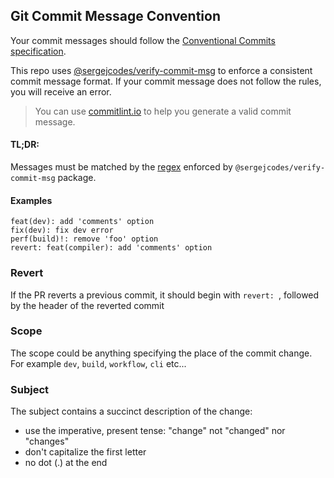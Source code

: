 ## Git Commit Message Convention

Your commit messages should follow the [Conventional Commits specification](https://www.conventionalcommits.org/).

This repo uses [@sergejcodes/verify-commit-msg](https://www.npmjs.com/package/@sergejcodes/verify-commit-msg) to enforce a consistent commit message format. If your commit message does not follow the rules, you will receive an error.

> You can use [commitlint.io](https://commitlint.io/) to help you generate a valid commit message.

#### TL;DR:

Messages must be matched by the [regex](https://www.npmjs.com/package/@sergejcodes/verify-commit-msg) enforced by `@sergejcodes/verify-commit-msg` package.

#### Examples

```
feat(dev): add 'comments' option
fix(dev): fix dev error
perf(build)!: remove 'foo' option
revert: feat(compiler): add 'comments' option
```

### Revert

If the PR reverts a previous commit, it should begin with `revert: `, followed by the header of the reverted commit

### Scope

The scope could be anything specifying the place of the commit change. For example `dev`, `build`, `workflow`, `cli` etc...

### Subject

The subject contains a succinct description of the change:

- use the imperative, present tense: "change" not "changed" nor "changes"
- don't capitalize the first letter
- no dot (.) at the end
